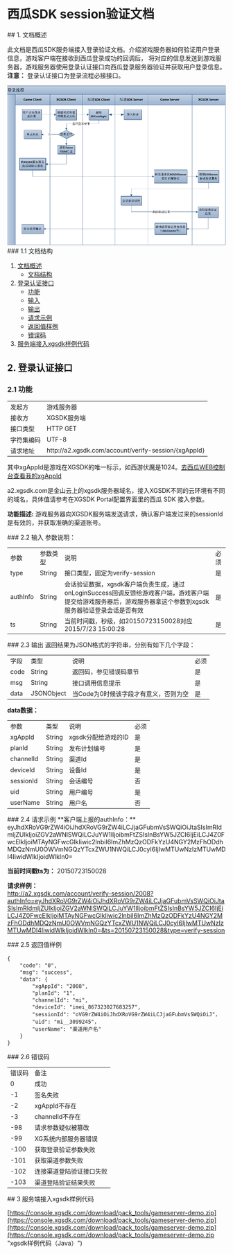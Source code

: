 # 西瓜SDK session验证文档
<div id="doc"></div>
## 1. 文档概述

此文档是西瓜SDK服务端接入登录验证文档。介绍游戏服务器如何验证用户登录信息，游戏客户端在接收到西瓜登录成功的回调后，
将对应的信息发送到游戏服务器，游戏服务器使用登录认证接口向西瓜登录服务器验证并获取用户登录信息。  
**注意：** 登录认证接口为登录流程必接接口。

<img src="img/session.png"/>

<div id="doc_structure"/>
### 1.1 文档结构
<ol>
  <li>
    <a href="#doc">文档概述</a>
    <ul>
      <li><a href="#doc_structure">文档结构</a></li>
    </ul>
  </li>
  <li>
    <a href="#interface_login">登录认证接口</a>
    <ul>
      <li><a href="#function">功能</a></li>
      <li><a href="#step_input">输入</a></li>
      <li><a href="#step_output">输出</a></li>
      <li><a href="#step_sample">请求示例</a></li>
      <li><a href="#step_sample_return">返回值样例</a></li>
      <li><a href="#errcode">错误码</a></li>
    </ul>
  </li>
  <li>
    <a href="#demo">服务端接入xgsdk样例代码</a>
  </li>
</ol>

<div id="interface_login"></div>

## 2. 登录认证接口

<div id="function"></div>

### 2.1 功能

<table>
<tr>
<td>发起方</td><td>游戏服务器</td>
</tr>
<tr>
<td>接收方</td><td>XGSDK服务端</td>
</tr>
<tr>
<td>接口类型</td><td>HTTP GET</td>
</tr>
<tr>
<td>字符集编码</td><td>UTF-8</td>
</tr>
<tr>
<td>请求地址</td><td>http://a2.xgsdk.com/account/verify-session/{xgAppId}</td>
</tr>
</table>


其中xgAppId是游戏在XGSDK的唯一标示，如西游伏魔是1024。<a href="https://console.xgsdk.com/">去西瓜WEB控制台查看我的xgAppId</a>

a2.xgsdk.com是金山云上的xgsdk服务器域名，接入XGSDK不同的云环境有不同的域名，具体值请参考在XGSDK Portal配置界面里的西瓜 SDK 接入参数。

**功能描述:**
游戏服务器向XGSDK服务端发送请求，确认客户端发过来的sessionId是有效的，并获取准确的渠道账号。

<div id="step_input"></div>
### 2.2 输入
参数说明：
<table>
<tr>
<td>参数</td><td>参数类型</td><td>说明</td><td>必须</td>
</tr>
<tr>
<td>type</td><td>String</td><td>接口类型，固定为verify-session</td><td>是</td>
</tr>
<tr>
<td>authInfo</td><td>String</td><td>会话验证数据，xgsdk客户端负责生成，通过onLoginSuccess回调反馈给游戏客户端，游戏客户端提交给游戏服务器后，游戏服务器拿这个参数到xgsdk服务器验证登录会话是否有效</td><td>是</td>
</tr>
<tr>
<td>ts</td><td>String</td><td>当前时间戳，秒级，如20150723150028对应2015/7/23 15:00:28</td><td>是</td>
</tr>
</table>

<div id="step_output"></div>
### 2.3 输出
返回结果为JSON格式的字符串，分别有如下几个字段：
<table>
<tr>
<td>字段</td><td>类型</td><td>说明</td><td>必须</td>
</tr>
<tr>
<td>code</td><td>String</td><td>返回码，参见错误码章节</td><td>是</td>
</tr>
<tr>
<td>msg</td><td>String</td><td>接口调用信息提示</td><td>是</td>
</tr>
<tr>
<td>data</td><td>JSONObject</td><td>当Code为0时候该字段才有意义，否则为空</td><td>是</td>
</tr>
</table>

**data数据：**
<table>
<tr>
<td>参数</td><td>类型</td><td>说明</td><td>必须</td>
</tr>
<tr>
<td>xgAppId</td><td>String</td><td>xgsdk分配给游戏的ID</td><td>是</td>
</tr>
<tr>
<td>planId</td><td>String</td><td>发布计划编号</td><td>是</td>
</tr>
<tr>
<td>channelId</td><td>String</td><td>渠道Id</td><td>是</td>
</tr>
<tr>
<td>deviceId</td><td>String</td><td>设备Id</td><td>是</td>
</tr>
<tr>
<td>sessionId</td><td>String</td><td>
会话编号
</td><td>否</td>
</tr>
<tr>
<td>uid</td><td>String</td><td>用户编号</td><td>是</td>
</tr>
<tr>
<td>userName</td><td>String</td><td>用户名 </td><td>否</td>
</tr>
</table>

<div id="step_sample"></div>
### 2.4 请求示例
**客户端上报的authInfo：**
eyJhdXRoVG9rZW4iOiJhdXRoVG9rZW4iLCJjaGFubmVsSWQiOiJtaSIsImRldmljZUlkIjoiZGV2aWNlSWQiLCJuYW1lIjoibmFtZSIsInBsYW5JZCI6IjEiLCJ4Z0FwcElkIjoiMTAyNGFwcGlkIiwic2lnbiI6ImZhMzQzODFkYzU4NGY2MzFhODdhMDQzNmU0OWVmNGQzYTcxZWU1NWQiLCJ0cyI6IjIwMTUwNzIzMTUwMDI4IiwidWlkIjoidWlkIn0=

**当前时间戳ts为：**
20150723150028

**请求样例：**  
http://a2.xgsdk.com/account/verify-session/2008?authInfo=eyJhdXRoVG9rZW4iOiJhdXRoVG9rZW4iLCJjaGFubmVsSWQiOiJtaSIsImRldmljZUlkIjoiZGV2aWNlSWQiLCJuYW1lIjoibmFtZSIsInBsYW5JZCI6IjEiLCJ4Z0FwcElkIjoiMTAyNGFwcGlkIiwic2lnbiI6ImZhMzQzODFkYzU4NGY2MzFhODdhMDQzNmU0OWVmNGQzYTcxZWU1NWQiLCJ0cyI6IjIwMTUwNzIzMTUwMDI4IiwidWlkIjoidWlkIn0=&ts=20150723150028&type=verify-session

<div id="step_sample_return"></div>
### 2.5 返回值样例

	{
    	"code": "0",
    	"msg": "success",
	    "data": {
			"xgAppId": "2008",
    	    "planId": "1",
			"channelId": "mi",
			"deviceId": "imei_867323027683257",
    	    "sessionId": "oVG9rZW4iOiJhdXRoVG9rZW4iLCJjaGFubmVsSWQiOiJ"，
    	    "uid": "mi__3099245"，
    	    "userName": "渠道用户名"
    	}
    }

<div id="errcode"></div>
### 2.6 错误码
<table>
<tr>
<td>错误码</td> <td>备注</td>
</tr>
<tr>
<td>0</td> <td>成功</td>
</tr>
<tr>
<td>-1</td> <td>签名失败</td>
</tr>
<tr>
<td>-2</td> <td>xgAppId不存在</td>
</tr>
<tr>
<td>-3</td> <td>channelId不存在</td>
</tr>
<tr>
<td>-98</td> <td>请求参数疑似被篡改</td>
</tr>
<tr>
<td>-99</td> <td>XG系统内部服务器错误</td>
</tr>
<tr>
<td>-100</td> <td>获取登录验证参数失败</td>
</tr>
<tr>
<td>-101</td> <td>获取渠道参数失败</td>
</tr>
<tr>
<td>-102</td> <td>连接渠道登陆验证接口失败</td>
</tr>
<tr>
<td>-103</td> <td>渠道登陆验证结果失败</td>
</tr>
</table>

<div id="demo"></div>
## 3 服务端接入xgsdk样例代码

[https://console.xgsdk.com/download/pack_tools/gameserver-demo.zip](https://console.xgsdk.com/download/pack_tools/gameserver-demo.zip](https://console.xgsdk.com/download/pack_tools/gameserver-demo.zip](https://console.xgsdk.com/download/pack_tools/gameserver-demo.zip "xgsdk样例代码（Java）")
